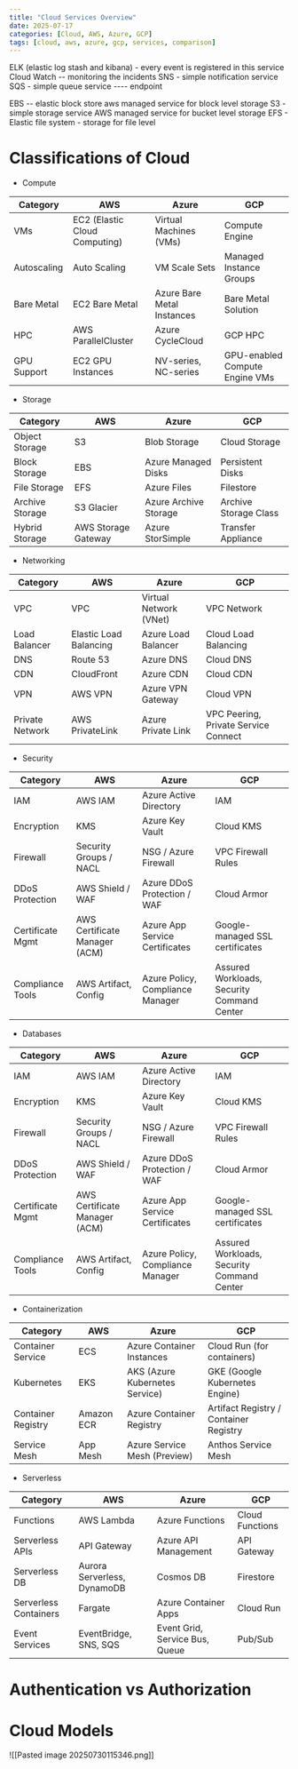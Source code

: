 ```yaml
---
title: "Cloud Services Overview"
date: 2025-07-17
categories: [Cloud, AWS, Azure, GCP]
tags: [cloud, aws, azure, gcp, services, comparison]
---
```


ELK (elastic log stash and kibana)  - every event is registered in this service
Cloud Watch -- monitoring the incidents
SNS  - simple notification service
SQS - simple queue service  ---- endpoint

EBS -- elastic block store  aws managed service for block level storage
S3 - simple storage service AWS managed service for bucket level storage
EFS - Elastic file system - storage for file level

# Classifications of Cloud

- Compute

| Category    | **AWS**                       | **Azure**                  | **GCP**                        |
| ----------- | ----------------------------- | -------------------------- | ------------------------------ |
| VMs         | EC2 (Elastic Cloud Computing) | Virtual Machines (VMs)     | Compute Engine                 |
| Autoscaling | Auto Scaling                  | VM Scale Sets              | Managed Instance Groups        |
| Bare Metal  | EC2 Bare Metal                | Azure Bare Metal Instances | Bare Metal Solution            |
| HPC         | AWS ParallelCluster           | Azure CycleCloud           | GCP HPC                        |
| GPU Support | EC2 GPU Instances             | NV-series, NC-series       | GPU-enabled Compute Engine VMs |

- Storage

| Category        | **AWS**             | **Azure**             | **GCP**               |
| --------------- | ------------------- | --------------------- | --------------------- |
| Object Storage  | S3                  | Blob Storage          | Cloud Storage         |
| Block Storage   | EBS                 | Azure Managed Disks   | Persistent Disks      |
| File Storage    | EFS                 | Azure Files           | Filestore             |
| Archive Storage | S3 Glacier          | Azure Archive Storage | Archive Storage Class |
| Hybrid Storage  | AWS Storage Gateway | Azure StorSimple      | Transfer Appliance    |

- Networking

| Category        | **AWS**                | **Azure**              | **GCP**                              |
| --------------- | ---------------------- | ---------------------- | ------------------------------------ |
| VPC             | VPC                    | Virtual Network (VNet) | VPC Network                          |
| Load Balancer   | Elastic Load Balancing | Azure Load Balancer    | Cloud Load Balancing                 |
| DNS             | Route 53               | Azure DNS              | Cloud DNS                            |
| CDN             | CloudFront             | Azure CDN              | Cloud CDN                            |
| VPN             | AWS VPN                | Azure VPN Gateway      | Cloud VPN                            |
| Private Network | AWS PrivateLink        | Azure Private Link     | VPC Peering, Private Service Connect |

- Security

| Category         | **AWS**                       | **Azure**                        | **GCP**                                    |
| ---------------- | ----------------------------- | -------------------------------- | ------------------------------------------ |
| IAM              | AWS IAM                       | Azure Active Directory           | IAM                                        |
| Encryption       | KMS                           | Azure Key Vault                  | Cloud KMS                                  |
| Firewall         | Security Groups / NACL        | NSG / Azure Firewall             | VPC Firewall Rules                         |
| DDoS Protection  | AWS Shield / WAF              | Azure DDoS Protection / WAF      | Cloud Armor                                |
| Certificate Mgmt | AWS Certificate Manager (ACM) | Azure App Service Certificates   | Google-managed SSL certificates            |
| Compliance Tools | AWS Artifact, Config          | Azure Policy, Compliance Manager | Assured Workloads, Security Command Center |

- Databases

| Category         | **AWS**                       | **Azure**                        | **GCP**                                    |
| ---------------- | ----------------------------- | -------------------------------- | ------------------------------------------ |
| IAM              | AWS IAM                       | Azure Active Directory           | IAM                                        |
| Encryption       | KMS                           | Azure Key Vault                  | Cloud KMS                                  |
| Firewall         | Security Groups / NACL        | NSG / Azure Firewall             | VPC Firewall Rules                         |
| DDoS Protection  | AWS Shield / WAF              | Azure DDoS Protection / WAF      | Cloud Armor                                |
| Certificate Mgmt | AWS Certificate Manager (ACM) | Azure App Service Certificates   | Google-managed SSL certificates            |
| Compliance Tools | AWS Artifact, Config          | Azure Policy, Compliance Manager | Assured Workloads, Security Command Center |

- Containerization 

| Category           | **AWS**    | **Azure**                      | **GCP**                                |
| ------------------ | ---------- | ------------------------------ | -------------------------------------- |
| Container Service  | ECS        | Azure Container Instances      | Cloud Run (for containers)             |
| Kubernetes         | EKS        | AKS (Azure Kubernetes Service) | GKE (Google Kubernetes Engine)         |
| Container Registry | Amazon ECR | Azure Container Registry       | Artifact Registry / Container Registry |
| Service Mesh       | App Mesh   | Azure Service Mesh (Preview)   | Anthos Service Mesh                    |

- Serverless

| Category              | **AWS**                     | **Azure**                      | **GCP**         |
| --------------------- | --------------------------- | ------------------------------ | --------------- |
| Functions             | AWS Lambda                  | Azure Functions                | Cloud Functions |
| Serverless APIs       | API Gateway                 | Azure API Management           | API Gateway     |
| Serverless DB         | Aurora Serverless, DynamoDB | Cosmos DB                      | Firestore       |
| Serverless Containers | Fargate                     | Azure Container Apps           | Cloud Run       |
| Event Services        | EventBridge, SNS, SQS       | Event Grid, Service Bus, Queue | Pub/Sub         |

# Authentication vs Authorization

# Cloud Models

![[Pasted image 20250730115346.png]]
